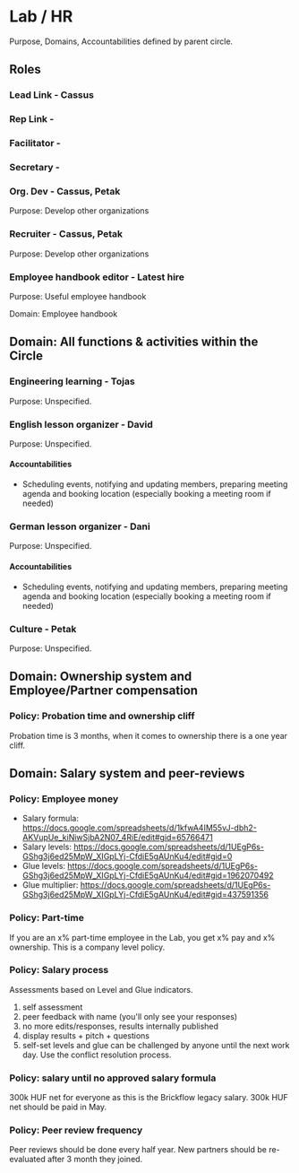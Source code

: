 # Lab / HR
Purpose, Domains, Accountabilities defined by parent circle.

## Roles

### Lead Link - Cassus
### Rep Link -
### Facilitator -
### Secretary -

### Org. Dev - Cassus, Petak
Purpose: Develop other organizations

### Recruiter - Cassus, Petak
Purpose: Develop other organizations

### Employee handbook editor - Latest hire
Purpose: Useful employee handbook

Domain: Employee handbook

## Domain: All functions & activities within the Circle

### Engineering learning - Tojas
Purpose: Unspecified.

### English lesson organizer - David
Purpose: Unspecified.

#### Accountabilities
- Scheduling events, notifying and updating members, preparing meeting agenda and booking location (especially booking a meeting room if needed)

### German lesson organizer - Dani
Purpose: Unspecified.

#### Accountabilities
- Scheduling events, notifying and updating members, preparing meeting agenda and booking location (especially booking a meeting room if needed)

### Culture - Petak
Purpose: Unspecified.

## Domain: Ownership system and Employee/Partner compensation

### Policy: Probation time and ownership cliff
Probation time is 3 months, when it comes to ownership there is a one year cliff.

## Domain: Salary system and peer-reviews

### Policy: Employee money
 - Salary formula: https://docs.google.com/spreadsheets/d/1kfwA4IM55vJ-dbh2-AKVupUe_kiNiwSjbA2N07_4RiE/edit#gid=65766471
 - Salary levels: https://docs.google.com/spreadsheets/d/1UEgP6s-GShg3j6ed25MpW_XIGpLYj-CfdiE5gAUnKu4/edit#gid=0
 - Glue levels: https://docs.google.com/spreadsheets/d/1UEgP6s-GShg3j6ed25MpW_XIGpLYj-CfdiE5gAUnKu4/edit#gid=1962070492
 - Glue multiplier: https://docs.google.com/spreadsheets/d/1UEgP6s-GShg3j6ed25MpW_XIGpLYj-CfdiE5gAUnKu4/edit#gid=437591356

### Policy: Part-time
If you are an x% part-time employee in the Lab, you get x% pay and x% ownership.
This is a company level policy.

### Policy: Salary process
Assessments based on Level and Glue indicators.
 1. self assessment
 2. peer feedback with name (you'll only see your responses)
 3. no more edits/responses, results internally published
 4. display results + pitch + questions
 5. self-set levels and glue can be challenged by anyone until the next work day. Use the conflict resolution process.

### Policy: salary until no approved salary formula
300k HUF net for everyone as this is the Brickflow legacy salary. 300k HUF net should be paid in May.

### Policy: Peer review frequency
Peer reviews should be done every half year. New partners should be re-evaluated after 3 month they joined.
